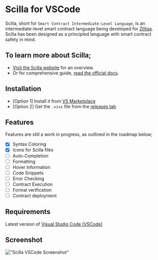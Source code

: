 # Scilla for VSCode

Scilla, short for `Smart Contract Intermediate-Level Language`, is an intermediate-level smart contract language being developed for [Zilliqa](https://zilliqa.com/). Scilla has been designed as a principled language with smart contract safety in mind.
‍
## To learn more about Scilla;
- [Visit the Scilla website](https://scilla-lang.org/) for an overview.
- Or for comprehensive guide, [read the official docs](https://scilla.readthedocs.io/en/latest/index.html).

## Installation 
- [Option 1] Install it from [VS Marketplace](https://marketplace.visualstudio.com/items?itemName=as1ndu.scilla)
- [Option 2]  Get the `.visx` file from the [releases tab](https://github.com/as1ndu/scilla/releases)


## Features

Features are still a work in progress, as outlined in the roadmap below;

- [x] Syntax Coloring
- [X] Icons for Scilla files
- [ ] Auto-Completion
- [ ] Formatting
- [ ] Hover Information
- [ ] Code Snippets
- [ ] Error Checking
- [ ] Contract Execution 
- [ ] Formal verification
- [ ] Contract deployment

## Requirements

Latest version of [Visual Studio Code (VSCode)](https://code.visualstudio.com/)

## Screenshot

!["Scilla VSCode Screenshot"](https://github.com/as1ndu/scilla/raw/master/img/screenshot.jpg)


